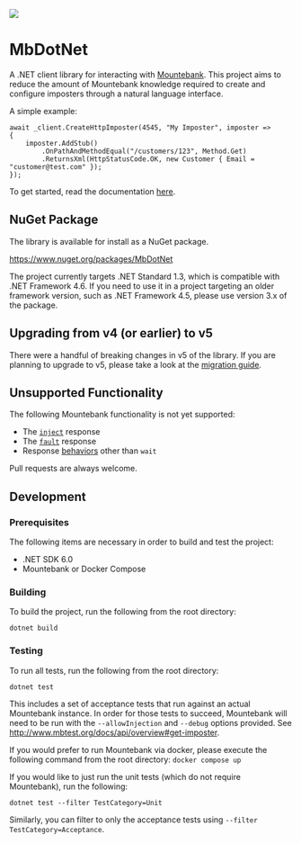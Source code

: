 ![](https://github.com/mattherman/mbdotnet/workflows/CI/badge.svg)

# MbDotNet

A .NET client library for interacting with [Mountebank](https://www.mbtest.org). This project aims to reduce the amount of Mountebank knowledge required to create and configure imposters through a natural language interface.

A simple example:

```
await _client.CreateHttpImposter(4545, "My Imposter", imposter =>
{
	imposter.AddStub()
		.OnPathAndMethodEqual("/customers/123", Method.Get)
		.ReturnsXml(HttpStatusCode.OK, new Customer { Email = "customer@test.com" });
});
```

To get started, read the documentation [here](https://github.com/mattherman/MbDotNet/blob/master/docs/docs-v5.md).

## NuGet Package

The library is available for install as a NuGet package.

https://www.nuget.org/packages/MbDotNet

The project currently targets .NET Standard 1.3, which is compatible with .NET Framework 4.6. If you need to use it in a project targeting an older framework version, such as .NET Framework 4.5, please use version 3.x of the package.

## Upgrading from v4 (or earlier) to v5

There were a handful of breaking changes in v5 of the library. If you are planning to upgrade to v5, please take a look at the [migration guide](https://github.com/mattherman/MbDotNet/blob/master/docs/v4-to-v5-migration.md).

## Unsupported Functionality

The following Mountebank functionality is not yet supported:

- The [`inject`](http://www.mbtest.org/docs/api/injection) response
- The [`fault`](http://www.mbtest.org/docs/api/faults) response
- Response [behaviors](http://www.mbtest.org/docs/api/behaviors) other than `wait`

Pull requests are always welcome.

## Development

### Prerequisites

The following items are necessary in order to build and test the project:

- .NET SDK 6.0
- Mountebank or Docker Compose

### Building

To build the project, run the following from the root directory:

```
dotnet build
```

### Testing

To run all tests, run the following from the root directory:

```
dotnet test
```

This includes a set of acceptance tests that run
against an actual Mountebank instance. In order for those tests to succeed, Mountebank
will need to be run with the `--allowInjection` and `--debug` options provided. See http://www.mbtest.org/docs/api/overview#get-imposter.

If you would prefer to run Mountebank via docker, please execute the following command from the root directory:
`docker compose up`

If you would like to just run the unit tests (which do not require Mountebank), run the following:

```
dotnet test --filter TestCategory=Unit
```

Similarly, you can filter to only the acceptance tests using `--filter TestCategory=Acceptance`.

